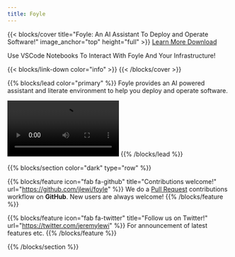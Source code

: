 ```yaml
---
title: Foyle
---
```


{{< blocks/cover title="Foyle: An AI Assistant To Deploy and Operate Software!" image_anchor="top" height="full" >}}
<a class="btn btn-lg btn-primary me-3 mb-4" href="/docs/">
  Learn More <i class="fas fa-arrow-alt-circle-right ms-2"></i>
</a>
<a class="btn btn-lg btn-secondary me-3 mb-4" href="https://github.com/jlewi/foyle/releases">
  Download <i class="fab fa-github ms-2 "></i>
</a>
<p class="lead mt-5">Use VSCode Notebooks To Interact With Foyle And Your Infrastructure!</p>
{{< blocks/link-down color="info" >}}
{{< /blocks/cover >}}


{{% blocks/lead color="primary" %}}
Foyle provides an AI powered assistant and literate environment to help you deploy and operate software.

<div style="position: relative; padding-bottom: 25%; height: 0;">
<video controls style="max-width: 50%; height: auto;">
  <!-- I believe captions should be embedded in the mp4 but they don't seem to show up. My solution
    was to export a vtt file from deskrypt and host it on the site. 
    Subtitles are served out of hugo/netlify and not Cloud Storage because the request to fetch the vtt
    out of cloud storage gets blocked by browser security settings.
  !-->
  <source src="https://storage.googleapis.com/foyle-public/videos/Foyle-Cost-Demo-Ghost-Cells-Part-1-with-captions.mp4" type="video/mp4">
  <track src="/video-subtitles/Foyle-Cost-Demo-Ghost-Cells-Part-1.vtt" kind="subtitles" srclang="en" label="English" default>
</video>
{{% /blocks/lead %}}


{{% blocks/section color="dark" type="row" %}}

{{% blocks/feature icon="fab fa-github" title="Contributions welcome!" url="https://github.com/jlewi/foyle" %}}
We do a [Pull Request](https://github.com/jlewi/foyle/pulls) contributions workflow on **GitHub**. New users are always welcome!
{{% /blocks/feature %}}


{{% blocks/feature icon="fab fa-twitter" title="Follow us on Twitter!" url="https://twitter.com/jeremylewi" %}}
For announcement of latest features etc.
{{% /blocks/feature %}}


{{% /blocks/section %}}

